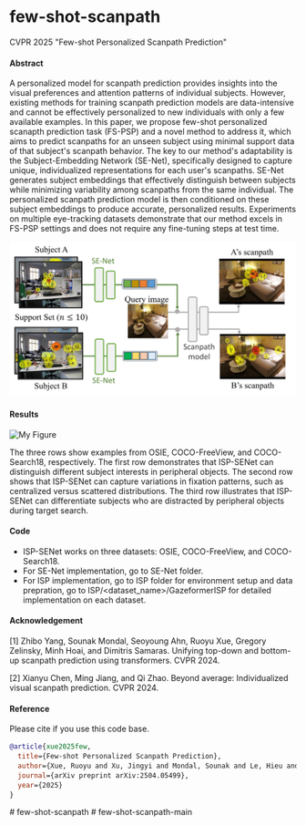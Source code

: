 # few-shot-scanpath

CVPR 2025 "Few-shot Personalized Scanpath Prediction"

#### Abstract

A personalized model for scanpath prediction provides insights into the visual preferences and attention patterns of individual subjects. However, existing methods for training scanpath prediction models are data-intensive and cannot be effectively personalized to new individuals with only a few available examples. In this paper, we propose few-shot personalized scanapth prediction task (FS-PSP) and a novel method to address it, which aims to predict scanpaths for an unseen subject using minimal support data of that subject's scanpath behavior. The key to our method's adaptability is the Subject-Embedding Network (SE-Net), specifically designed to capture unique, individualized representations for each user's scanpaths. SE-Net generates subject embeddings that effectively distinguish between subjects while minimizing variability among scanpaths from the same individual. The personalized scanpath prediction model is then conditioned on these subject embeddings to produce accurate, personalized results. Experiments on multiple eye-tracking datasets demonstrate that our method excels in FS-PSP settings and does not require any fine-tuning steps at test time.

![My Figure](result-images/teaser_00.png)

#### Results
![My Figure](result-images/main-result.png)

The three rows show examples from OSIE, COCO-FreeView, and COCO-Search18, respectively. The first row demonstrates that ISP-SENet can distinguish different subject interests in peripheral objects. The second row shows that ISP-SENet can capture variations in fixation patterns, such as centralized versus scattered distributions. The third row illustrates that ISP-SENet can differentiate subjects who are distracted by peripheral objects during target search.

#### Code
 - ISP-SENet works on three datasets: OSIE, COCO-FreeView, and COCO-Search18.
 - For SE-Net implementation, go to SE-Net folder.
 - For ISP implementation, go to ISP folder for environment setup and data prepration, go to ISP/<dataset_name>/GazeformerISP for detailed implementation on each dataset. 


#### Acknowledgement

[1] Zhibo Yang, Sounak Mondal, Seoyoung Ahn, Ruoyu Xue, Gregory Zelinsky, Minh Hoai, and Dimitris Samaras. Unifying top-down and bottom-up scanpath prediction using transformers. CVPR 2024.

[2] Xianyu Chen, Ming Jiang, and Qi Zhao. Beyond average: Individualized visual scanpath prediction. CVPR 2024.


#### Reference
Please cite if you use this code base.

```bibtex
@article{xue2025few,
  title={Few-shot Personalized Scanpath Prediction},
  author={Xue, Ruoyu and Xu, Jingyi and Mondal, Sounak and Le, Hieu and Zelinsky, Gregory and Hoai, Minh and Samaras, Dimitris},
  journal={arXiv preprint arXiv:2504.05499},
  year={2025}
}

```
#   f e w - s h o t - s c a n p a t h 
 
 #   f e w - s h o t - s c a n p a t h - m a i n 
 
 